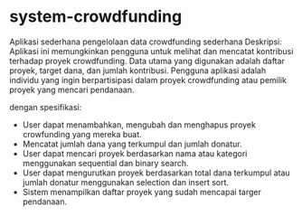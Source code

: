 # system-crowdfunding
Aplikasi sederhana pengelolaan data crowdfunding sederhana
Deskripsi:
Aplikasi ini memungkinkan pengguna untuk melihat dan mencatat kontribusi
terhadap proyek crowdfunding. Data utama yang digunakan adalah daftar proyek,
target dana, dan jumlah kontribusi. Pengguna aplikasi adalah individu yang ingin
berpartisipasi dalam proyek crowdfunding atau pemilik proyek yang mencari
pendanaan.

dengan spesifikasi:
- User dapat menambahkan, mengubah dan menghapus proyek crowfunding yang mereka buat.
- Mencatat jumlah dana yang terkumpul dan jumlah donatur.
- User dapat mencari proyek berdasarkan nama atau kategori menggunakan sequential dan binary search.
- User dapat mengurutkan proyek berdasarkan total dana terkumpul atau jumlah donatur menggunakan selection dan insert sort.
- Sistem menampilkan daftar proyek yang sudah mencapai targer pendanaan.